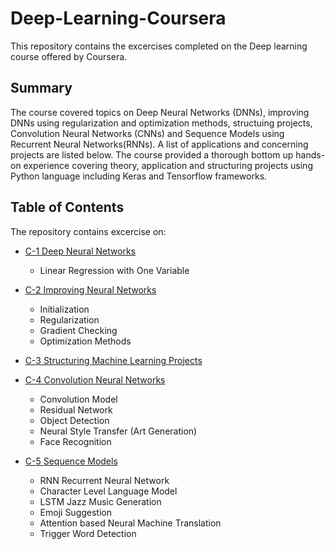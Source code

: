 # Deep-Learning-Coursera
This repository contains the excercises completed on the Deep learning course offered by Coursera. 

## Summary
The course covered topics on Deep Neural Networks (DNNs), improving DNNs using regularization and optimization methods, structuing projects, Convolution Neural Networks (CNNs) and Sequence Models using Recurrent Neural Networks(RNNs). A list of applications and concerning projects are listed below. The course provided a thorough bottom up hands-on experience covering theory, application and structuring projects using Python language including Keras and Tensorflow frameworks.
	
## Table of Contents
The repository contains excercise on:
* [C-1 Deep Neural Networks](https://github.com/VishnuK11/Deep-Machine-Learning/tree/main/C%201%20Deep%20Neural%20Networks)
	- Linear Regression with One Variable
* [C-2 Improving Neural Networks](https://github.com/VishnuK11/Deep-Machine-Learning/tree/main/C%202%20Improving%20Neural%20Networks)
	- Initialization
	- Regularization
	- Gradient Checking
	- Optimization Methods
* [C-3 Structuring Machine Learning Projects](https://github.com/VishnuK11/Deep-Machine-Learning/tree/main/C%203%20Structuring%20Machine%20Learning%20Projects)
	
* [C-4 Convolution Neural Networks](https://github.com/VishnuK11/Deep-Machine-Learning/tree/main/C%204%20Convolution%20Neural%20Networks)
	- Convolution Model
	- Residual Network
	- Object Detection
	- Neural Style Transfer (Art Generation)
	- Face Recognition
* [C-5 Sequence Models](https://github.com/VishnuK11/Deep-Machine-Learning/tree/main/C%205%20Sequence%20Models)
  - RNN Recurrent Neural Network
  - Character Level Language Model
  - LSTM Jazz Music Generation
  - Emoji Suggestion
  - Attention based Neural Machine Translation 
  - Trigger Word Detection
  

